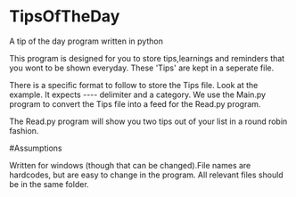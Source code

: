 # TipsOfTheDay
A tip of the day program written in python

This program is designed for you to store tips,learnings and reminders that you wont to be shown everyday. These 'Tips' are kept in a seperate file.

There is a specific format to follow to store the Tips file. Look at the example. It expects ---- delimiter and a category. We use the Main.py program to convert the Tips file into a feed for the Read.py program.

The Read.py program will show you two tips out of your list in a round robin fashion.

#Assumptions

Written for windows (though that can be changed).File names are hardcodes, but are easy to change in the program. All relevant files should be in the same folder.


